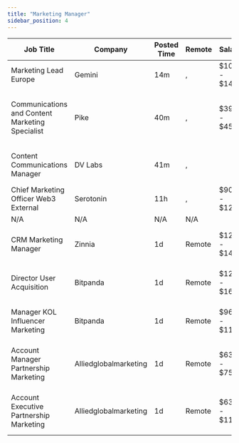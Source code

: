 ```yaml
---
title: "Marketing Manager"
sidebar_position: 4
---
```


| Job Title | Company | Posted Time | Remote | Salary | Tags | Apply Link |
|-----------|---------|-------------|--------|--------|------|------------|
| Marketing Lead Europe | Gemini | 14m | , | $105k - $148k | lead, marketing lead, marketing, non tech, bitcoin | [Apply](https://web3.career/marketing-lead-europe-gemini/100626) |
| Communications and Content Marketing Specialist | Pike | 40m | , | $39k - $45k | pr, non tech, communications, content marketing, marketing specialist | [Apply](https://web3.career/communications-and-content-marketing-specialist-pike/100620) |
| Content Communications Manager | DV Labs | 41m | , |  | marketing, non tech, pr, communications, ethereum | [Apply](https://web3.career/content-communications-manager-obol-tech/100618) |
| Chief Marketing Officer Web3 External | Serotonin | 11h | , | $90k - $125k | cmo, executive, marketing, non tech, blockchain | [Apply](https://web3.career/chief-marketing-officer-web3-external-serotonin/100583) |
| N/A | N/A | N/A | N/A |  |  | [Apply](https://web3.career/metana) |
| CRM Marketing Manager | Zinnia | 1d | Remote | $124k - $143k | marketing manager, crm, marketing, non tech, remote | [Apply](https://web3.career/crm-marketing-manager-zinnia/98977) |
| Director User Acquisition | Bitpanda | 1d | Remote | $122k - $165k | executive, user acquisition, marketing, non tech, crypto | [Apply](https://web3.career/director-user-acquisition-bitpanda/99415) |
| Manager KOL Influencer Marketing | Bitpanda | 1d | Remote | $96k - $117k | influencer marketing, social media, non tech, kol, marketing | [Apply](https://web3.career/manager-kol-influencer-marketing-bitpanda/97511) |
| Account Manager Partnership Marketing | Alliedglobalmarketing | 1d | Remote | $63k - $75k | account manager, sales, non tech, partnership, marketing | [Apply](https://web3.career/account-manager-partnership-marketing-alliedglobalmarketing/100450) |
| Account Executive Partnership Marketing | Alliedglobalmarketing | 1d | Remote | $63k - $110k | account manager, sales, non tech, partnership, executive | [Apply](https://web3.career/account-executive-partnership-marketing-alliedglobalmarketing/100449) |
